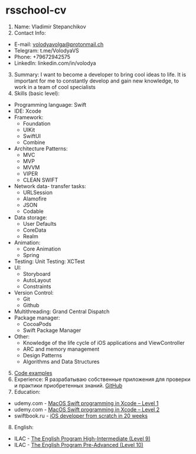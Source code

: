 # rsschool-cv

1. Name: Vladimir Stepanchikov
2. Contact Info:
* E-mail: volodyavolga@protonmail.ch
* Telegram: t.me/VolodyaVS
* Phone: +79672942575
* LinkedIn: linkedin.com/in/volodya
3. Summary:
I want to become a developer to bring cool ideas to life. It is important for me to constantly develop and gain new knowledge, to work in a team of cool specialists
4. Skills (basic level):
- Programming language: Swift
- IDE: Xcode
- Framework:
  - Foundation
  - UIKit
  - SwiftUI
  - Combine
- Architecture Patterns:
  - MVC
  - MVP
  - MVVM
  - VIPER
  - CLEAN SWIFT
- Network data- transfer tasks:
  - URLSession
  - Alamofire
  - JSON
  - Codable
- Data storage:
  - User Defaults 
  - CoreData
  - Realm
- Animation: 
  - Core Animation 
  - Spring
- Testing: Unit Testing: XCTest
- UI: 
  - Storyboard
  - AutoLayout
  - Constraints
- Version Control:
  - Git
  - Github
- Multithreading: Grand Central Dispatch
- Package manager:
  - CocoaPods
  - Swift Package Manager
- Other:
  - Knowledge of the life cycle of iOS applications and ViewController
  - ARC and memory management
  - Design Patterns
  - Algorithms and Data Structures
5. [Code examples](https://gist.github.com/VolodyaVS/e14ed7d30246778b2bea3bb76a13920e)
6. Experience:
Я разрабатываю собственные приложения для проверки и практики приобретенных знаний. [GitHub](https://github.com/VolodyaVS)
7. Education:
* udemy.com - [MacOS Swift programming in Xcode – Level 1](http://ude.my/UC-1bc70ec7-b81c-4269-8680-f6ad0516fd34)
* udemy.com - [MacOS Swift programming in Xcode – Level 2](http://ude.my/UC-c0d0ebe2-0217-4b98-866b-104766506431)
* swiftbook.ru - [iOS developer from scratch in 20 weeks](https://www.icloud.com/sharedalbum/#B0s5aDWbrHkrkS3)
8. English:
* ILAC - [The English Program High-Intermediate (Level 9)](https://www.icloud.com/iclouddrive/0I0n5TRoa7bhIneWgHhEsZKhg#Certificate_HI_-_Vladimir_Stepanchikov)
* ILAC - [The English Program Pre-Advanced (Level 10)](https://www.icloud.com/iclouddrive/0WC-285RwHAgeY3LTRLIfUhMA#Certificate_PA_-_Vladimir_Stepanchikov)

